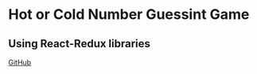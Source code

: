 # Hot or Cold Number Guessint Game
## Using React-Redux libraries

[GitHub](https://github.com/preetha5/Thinkful)

